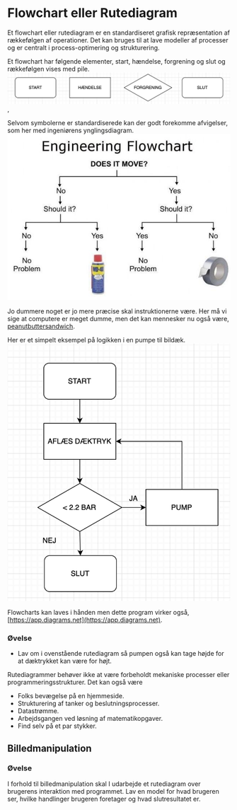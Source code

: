 # Flowchart eller Rutediagram

Et flowchart eller rutediagram er en standardiseret grafisk repræsentation af rækkefølgen af ​​operationer. Det kan bruges til at lave modeller af processer og er centralt i process-optimering og strukturering.

Et flowchart har følgende elementer, start, hændelse, forgrening og slut og rækkefølgen vises med pile.
![Flowchart elementer](billeder/FlowchartSymboler.png),

Selvom symbolerne er standardiserede kan der godt forekomme afvigelser, som her med ingeniørens ynglingsdiagram.
![Does it move](billeder/DoesItMove.jpg)

Jo dummere noget er jo mere præcise skal instruktionerne være. Her må vi sige at computere er meget dumme, men det kan mennesker nu også være, [peanutbuttersandwich](https://youtu.be/j-6N3bLgYyQ).

Her er et simpelt eksempel på logikken i en pumpe til bildæk.
![FlowchartDaektryk](billeder/FlowchartDaektryk.png)

Flowcharts kan laves i hånden men dette program virker også, [https://app.diagrams.net](https://app.diagrams.net).

### Øvelse
* Lav om i ovenstående rutediagram så pumpen også kan tage højde for at dæktrykket kan være for højt.

Rutediagrammer behøver ikke at være forbeholdt mekaniske processer eller programmeringsstrukturer. Det kan også være
* Folks bevægelse på en hjemmeside.
* Strukturering af tanker og beslutningsprocesser.
* Datastrømme.
* Arbejdsgangen ved løsning af matematikopgaver.
* Find selv på et par stykker.

## Billedmanipulation
### Øvelse
I forhold til billedmanipulation skal I udarbejde et rutediagram over brugerens interaktion med programmet. Lav en model for hvad brugeren ser, hvilke handlinger brugeren foretager og hvad slutresultatet er.
